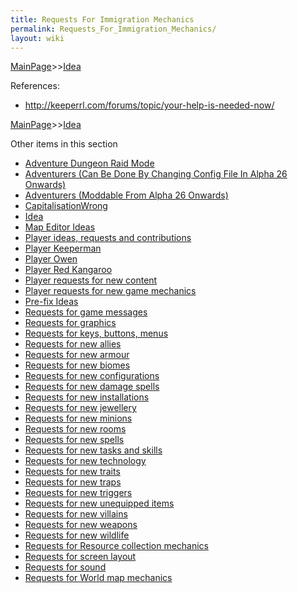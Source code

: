 ```yaml
---
title: Requests For Immigration Mechanics
permalink: Requests_For_Immigration_Mechanics/
layout: wiki
---
```


[MainPage](/keeperrl_wiki/ "wikilink")>>[Idea](/keeperrl_wiki/Idea "wikilink")

References:

-   <http://keeperrl.com/forums/topic/your-help-is-needed-now/>

[MainPage](/keeperrl_wiki/ "wikilink")>>[Idea](/keeperrl_wiki/Idea "wikilink")

Other items in this section
-    [Adventure Dungeon Raid Mode](/keeperrl_wiki/Adventure_Dungeon_Raid_Mode "wikilink")
-    [Adventurers (Can Be Done By Changing Config File In Alpha 26 Onwards)](/keeperrl_wiki/Adventurers_(Can_Be_Done_By_Changing_Config_File_In_Alpha_26_Onwards) "wikilink")
-    [Adventurers (Moddable From Alpha 26 Onwards)](/keeperrl_wiki/Adventurers_(Moddable_From_Alpha_26_Onwards) "wikilink")
-    [CapitalisationWrong](/keeperrl_wiki/CapitalisationWrong "wikilink")
-    [Idea](/keeperrl_wiki/Idea "wikilink")
-    [Map Editor Ideas](/keeperrl_wiki/Map_Editor_Ideas "wikilink")
-    [Player ideas, requests and contributions](/keeperrl_wiki/Player_Ideas,_Requests_And_Contributions "wikilink")
-    [Player Keeperman](/keeperrl_wiki/Player_Keeperman "wikilink")
-    [Player Owen](/keeperrl_wiki/Player_Owen "wikilink")
-    [Player Red Kangaroo](/keeperrl_wiki/Player_Red_Kangaroo "wikilink")
-    [Player requests for new content](/keeperrl_wiki/Player_Requests_For_New_Content "wikilink")
-    [Player requests for new game mechanics](/keeperrl_wiki/Player_Requests_For_New_Game_Mechanics "wikilink")
-    [Pre-fix Ideas](/keeperrl_wiki/Pre-fix_Ideas "wikilink")
-    [Requests for game messages](/keeperrl_wiki/Requests_For_Game_Messages "wikilink")
-    [Requests for graphics](/keeperrl_wiki/Requests_For_Graphics "wikilink")
-    [Requests for keys, buttons, menus](/keeperrl_wiki/Requests_For_Keys,_Buttons,_Menus "wikilink")
-    [Requests for new allies](/keeperrl_wiki/Requests_For_New_Allies "wikilink")
-    [Requests for new armour](/keeperrl_wiki/Requests_For_New_Armour "wikilink")
-    [Requests for new biomes](/keeperrl_wiki/Requests_For_New_Biomes "wikilink")
-    [Requests for new configurations](/keeperrl_wiki/Requests_For_New_Configurations "wikilink")
-    [Requests for new damage spells](/keeperrl_wiki/Requests_For_New_Damage_Spells "wikilink")
-    [Requests for new installations](/keeperrl_wiki/Requests_For_New_Installations "wikilink")
-    [Requests for new jewellery](/keeperrl_wiki/Requests_For_New_Jewellery "wikilink")
-    [Requests for new minions](/keeperrl_wiki/Requests_For_New_Minions "wikilink")
-    [Requests for new rooms](/keeperrl_wiki/Requests_For_New_Rooms "wikilink")
-    [Requests for new spells](/keeperrl_wiki/Requests_For_New_Spells "wikilink")
-    [Requests for new tasks and skills](/keeperrl_wiki/Requests_For_New_Tasks_And_Skills "wikilink")
-    [Requests for new technology](/keeperrl_wiki/Requests_For_New_Technology "wikilink")
-    [Requests for new traits](/keeperrl_wiki/Requests_For_New_Traits "wikilink")
-    [Requests for new traps](/keeperrl_wiki/Requests_For_New_Traps "wikilink")
-    [Requests for new triggers](/keeperrl_wiki/Requests_For_New_Triggers "wikilink")
-    [Requests for new unequipped items](/keeperrl_wiki/Requests_For_New_Unequipped_Items "wikilink")
-    [Requests for new villains](/keeperrl_wiki/Requests_For_New_Villains "wikilink")
-    [Requests for new weapons](/keeperrl_wiki/Requests_For_New_Weapons "wikilink")
-    [Requests for new wildlife](/keeperrl_wiki/Requests_For_New_Wildlife "wikilink")
-    [Requests for Resource collection mechanics](/keeperrl_wiki/Requests_For_Resource_Collection_Mechanics "wikilink")
-    [Requests for screen layout](/keeperrl_wiki/Requests_For_Screen_Layout "wikilink")
-    [Requests for sound](/keeperrl_wiki/Requests_For_Sound "wikilink")
-    [Requests for World map mechanics](/keeperrl_wiki/Requests_For_World_Map_Mechanics "wikilink")
